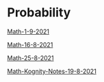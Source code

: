 # Probability

[Math-1-9-2021](Math-1-9-2021)

[Math-16-8-2021](Math-16-8-2021)

[Math-25-8-2021](Math-25-8-2021)

[Math-Kognity-Notes-19-8-2021](Math-Kognity-Notes-19-8-2021)

